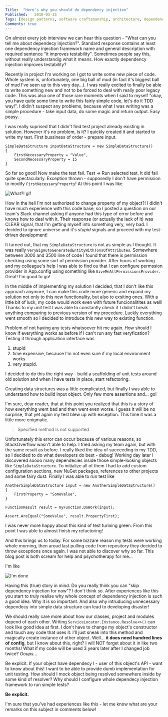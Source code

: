 ```yaml
---
Title:  "Here's why you should do dependency injection"
Published:   2018-03-15
Tags: [design patterns, software craftsmanship, architecture, dependency injection, inversion of control, unit test]
Comments: true
---
```

On almost every job interview we can hear this question - "What can you tell me about dependecy injection?". Standard response contains at least one dependency injection framework name and general description with required sentence "it improves testability". Sometimes people say this, without really understandig what it means. How exactly dependency injection improves testability?
<!--more-->
Recently in project I'm working on I got to write some new piece of code. Whole system is, unfortunately, one big ball of mud (in fact it's biggest ball of mud I've seen up to this very day...). I was really excited to finally be able to write something new and not to be forced to deal with really poor legacy code. This was also one of those rare moments when I said to myself "okay, you have quite some time to write this fairly simple code, let's do it TDD way!". I didin't suspect any problems, because what I was writing was a simple procedure - take input data, do some magic and return output. Easy peasy.

I was really suprised that I didn't find test project already existing in solution. However it's no problem, is it? I quickly created it and started to write my test. First bussiness of order - prepare input.

    SimpleDataStructure inputDataStructure = new SimpleDataStructure()
    {
        FirstNecessaryProperty = "Value",
        SecondNecessaryProperty = 15
    }

So far so good! Now make the test fail. Test -> Run selected test. It did fail quite spectacularly. Exception thrown - supposedly I don't have permission to modify `FirstNecessaryProperty`! At this point I was like

![What?! gif](https://media.giphy.com/media/glmRyiSI3v5E4/giphy.gif)

How in the hell I'm not authorized to change property of my object?! I didin't have much experience with this code base, so I posted a question on our team's Slack channel asking if anyone had this type of error before and knows how to deal with it. Their response (or actually the lack of it) was CLEAR signal, that I'm getting myself into something very, very bad. I decided to ignore universe and it's _stupid_ signals and proceed with my test-driven development!

It turned out, that my `SimpleDataStructure` is not as simple as I thought. It was really `VeryBigAutoGeneratedEntityWithTonsOfAttributes`. Somewhere between 3000 and 3500 line of code I found that there is permission checking using some sort of permission provider. After hours of working and my colleague's help I was able to find ou that I can configure permssion provider in App.config using something like `GiveMeAllPermissionsProvider`. Great! I'm good to go!

In the middle of implementing my solution I decided, that I don't like this approach anymore, I can make this code more generic and expand my solution not only to this new functionality, but also to exsiting ones. With a little bit of luck, my code would work even with future funcionalitites as well! Thanks to my unit test I was able to constantly check if I didin't break anything comparing to previous version of my procedure. Luckly everything went smooth so I decided to introduce this new way to existing function.

Problem of not having any tests whatsoever hit me again. How should I know if everything works as before if I can't run any fast veryfication? Testing it through application interface was

1. stupid 
2. time expensive, because I'm not even sure if my local environment works 
3. very stupid. 

I decided to do this the right way - build a scaffolding of unit tests around old solution and when I have tests in place, start refactoring.

Creating data structures was a little complicated, but finally I was able to understand how to build input object. Only few more assertions and... go!

I'm sure, dear reader, that at this point you realized that this is a story of how everything went bad and then went even worse. I guess it will be no surprise, that yet again my test blew up with exception. This time it was a little more enigmatic. 

>Specified method is not supported

Unfortunately this error can occur because of various reasons, so StackOverflow wasn't able to help. I tried asking my team again, but with the same result as before. I really liked the idea of succeeding in my TDD, so I decided to do what developers do best - debug! Working day later I discovered soooo many dependecies inside those simple-looking objects like `SimpleDataStructure`. To initialize all of them I had to add custom configuration sections, new NuGet packages, references to other projects and some fairy dust. Finally I was able to run test like

    AnotherSimpleDataStructure input = new AnotherSimpleDataStructure()
    {
        FirstProperty = "SomeValue",
    }

    FunctionResult result = myFunction.DoWork(input);

    Assert.AreEqual("SomeValue", result.PropertyFirst);

I was never more happy about this kind of test turining green. From this point I was able to almost finish my refactoring!

And this brings us to today. For some bizzare reason my tests were working whole morning, then aroud last pulling code from repository they decided to throw exceptions once again. I was not able to discover why so far. This blog post is both scream for help and psychotherapy for me...

I'm like

![I'm done](https://media.giphy.com/media/QcgkcpzqEfB1C/giphy.gif)

Having this (true) story in mind. Do you really think you can "skip dependency injection for now"? I don't think so. After experiences like this you start to truly realise why whole concept of dependency injection is such a good idea. Why it is so important. And also why intruducing unnecessary dependecy into simple data structure can lead to developing disaster! 

We should really care more about how our classes, project and modules depend of each other. Writing `ServiceLocator.Instance.Resolve<>()` can look like good idea at first. I don't have to change my object's constructor and touch any code that uses it. I'll just sneak into this method and magically create instance of other object. Well... **it does need hundred lines of config**, but I know about this, right? I will NOT forget about it in like two months! What if my code will be used 3 years later after I changed job twice? _Ooups..._

Be explicit. If your object have dependecy I - user of this object's API - want to know about this! I want to be able to provide dumb implementation for unit testing. How should I mock object being resolved somewhere inside by some kind of resolver? Why should I configure whole dependecy injection framework to run simple tests?

**Be explicit.**

I'm sure that you've had experiences like this - let me know what are your remarks on this subject in comments below!